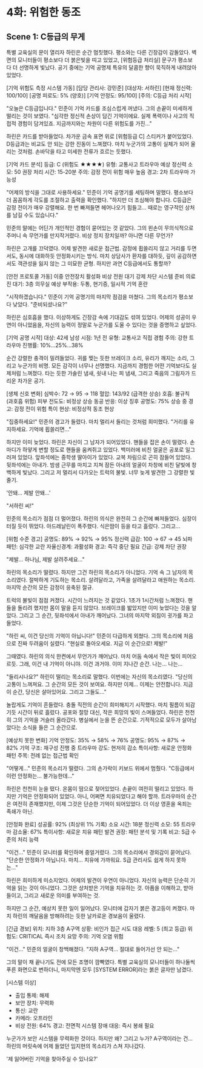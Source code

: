 # 4화: 위험한 동조

## Scene 1: C등급의 무게

특별 교육실의 문이 열리자 하린은 순간 멈칫했다. 평소와는 다른 긴장감이 감돌았다. 벽면의 모니터들이 평소보다 더 붉은빛을 띠고 있었고, [위험등급 처리실] 문구가 평소보다 더 선명하게 빛났다. 공기 중에는 기억 공명제 특유의 달콤한 향이 묵직하게 내려앉아 있었다.

[기억 위험도 측정 시스템 가동]
[담당 관리사: 강민준]
[대상자: 서하린]
[현재 정신력: 100/100]
[공명 피로도: 5% (양호)]
[기억 안정도: 95/100]
[주의: C등급 처리 시작]

"오늘은 C등급입니다." 민준이 기억 카드를 조심스럽게 꺼냈다. 그의 손끝이 미세하게 떨리는 것이 보였다. "심각한 정신적 손상이 담긴 기억이에요. 실제 폭력이나 사고의 직접적 경험이 담겨있죠. 지금까지와는 차원이 다른 위험도를 가진..."

하린은 카드를 받아들었다. 차가운 금속 표면 위로 [위험등급 C] 스티커가 붙어있었다. D등급과는 비교도 안 되는 강한 진동이 느껴졌다. 마치 누군가의 고통이 실체가 되어 울리는 것처럼. 손바닥을 타고 미세한 전류가 흐르는 듯했다.

[기억 카드 분석]
등급: C (위험도 ★★★★)
유형: 교통사고 트라우마
예상 정신력 소모: 50
권장 처리 시간: 15-20분
주의: 감정 전이 위험 매우 높음
경고: 2차 트라우마 가능성

"어제의 방식을 그대로 사용하세요." 민준이 기억 공명기를 세팅하며 말했다. 평소보다 더 꼼꼼하게 각도를 조절하고 출력을 확인했다. "하지만 더 조심해야 합니다. C등급은 감정 전이가 매우 강렬해요. 한 번 빠져들면 헤어나오기 힘들고... 때로는 영구적인 상처를 남길 수도 있습니다."

민준의 말에는 어딘가 개인적인 경험이 묻어있는 것 같았다. 그의 왼손이 무의식적으로 주머니 속 무언가를 만지작거렸다. 비상 정지 장치일까? 아니면 다른 무언가?

하린은 고개를 끄덕였다. 어제 발견한 새로운 접근법. 감정에 휩쓸리지 않고 거리를 두면서도, 동시에 대화하듯 안정화시키는 방식. 마치 상담사가 환자를 대하듯, 깊이 공감하면서도 객관성을 잃지 않는 그 미묘한 균형. 하지만 과연 C등급에서도 통할까?

[안전 프로토콜 가동]
이중 안전장치 활성화
비상 전원 대기
강제 차단 시스템 준비
의료진 대기: 3층 의무실
예상 부작용: 두통, 현기증, 일시적 기억 혼란

"시작하겠습니다." 민준이 기억 공명기의 마지막 점검을 마쳤다. 그의 목소리가 평소보다 낮았다. "준비되셨나요?"

하린은 심호흡을 했다. 이상하게도 긴장감 속에 기대감도 섞여 있었다. 어제의 성공이 우연이 아니었음을, 자신의 능력이 정말로 누군가를 도울 수 있다는 것을 증명하고 싶었다.

[기억 공명 시작]
대상: 42세 남성
시점: 1년 전
유형: 교통사고 직접 경험
주의: 강한 트라우마
진행률: 10%...25%...38%

순간 강렬한 충격이 밀려들었다. 귀를 찢는 듯한 브레이크 소리, 유리가 깨지는 소리, 그리고 누군가의 비명. 모든 감각이 너무나 선명했다. 지금까지 경험한 어떤 기억보다도 실제처럼 느껴졌다. 타는 듯한 가솔린 냄새, 쇳내 나는 피 냄새, 그리고 죽음의 그림자가 드리운 차가운 공기.

[생체 신호 변화]
심박수: 72 → 95 → 118
혈압: 143/92 (급격한 상승)
호흡: 불규칙 (과호흡 위험)
피부 전도도: 비정상 상승
동공 반응: 이상 징후
공명도: 75% 상승 중
경고: 감정 전이 위험
특이 현상: 비정상적 동조 현상

"집중하세요!" 민준의 경고가 들렸다. 마치 멀리서 들리는 것처럼 희미했다. "거리를 유지하세요. 기억에 휩쓸리면..."

하지만 이미 늦었다. 하린은 자신이 그 남자가 되어있었다. 핸들을 잡은 손이 떨렸다. 손마디가 하얗게 변할 정도로 핸들을 움켜쥐고 있었다. 백미러에 비친 얼굴은 공포로 일그러져 있었다. 앞좌석에는 중학생 딸아이가 있었다. 교복 차림으로 곤히 잠들어 있었다. 뒷좌석에는 아내가. 밤샘 근무를 마치고 지쳐 잠든 아내의 얼굴이 차창에 비친 달빛에 창백하게 빛났다. 그리고 저 멀리서 다가오는 트럭의 불빛. 너무 늦게 발견한 그 강렬한 빛줄기.

'안돼... 제발 안돼...'

"서하린 씨!"

민준의 목소리가 점점 더 멀어졌다. 하린의 의식은 완전히 그 순간에 빠져들었다. 심장이 터질 듯이 뛰었다. 아드레날린이 폭주했다. 식은땀이 등을 타고 흘렀다. 그리고...

[위험 수준 경고]
공명도: 89% → 92% → 95%
정신력 급감: 100 → 67 → 45
뇌파 패턴: 심각한 교란
자율신경계: 과활성화
경고: 즉각 중단 필요
긴급: 강제 차단 권장

"제발... 하나님, 제발 살려주세요..."

하린의 목소리가 떨렸다. 하지만 그건 하린의 목소리가 아니었다. 기억 속 그 남자의 목소리였다. 절박하게 기도하는 목소리. 살려달라고, 가족을 살려달라고 애원하는 목소리. 마지막 순간의 모든 감정이 응축된 절규.

트럭의 불빛이 점점 커졌다. 시간이 느려지는 것 같았다. 1초가 1시간처럼 느껴졌다. 핸들을 돌리려 했지만 몸이 말을 듣지 않았다. 브레이크를 밟았지만 이미 늦었다는 것을 알았다. 그리고 그 순간, 뒷좌석에서 아내가 깨어났다. 그녀의 마지막 외침이 귓가를 파고들었다.

"하린 씨, 이건 당신의 기억이 아닙니다!" 민준이 다급하게 외쳤다. 그의 목소리에 처음으로 진짜 두려움이 실렸다. "현실로 돌아오세요. 지금 이 순간으로! 제발!"

그때였다. 하린의 의식 한켠에서 무언가가 깨어났다. 마치 어둠 속에서 작은 빛이 피어오르듯. 그래, 이건 내 기억이 아니야. 이건 과거야. 이미 지나간 순간. 나는... 나는...

"들리시나요?" 하린이 떨리는 목소리로 말했다. 이번에는 자신의 목소리였다. "당신의 고통이 느껴져요. 그 순간의 모든 것이 보여요. 하지만 이제... 이제는 안전합니다. 지금 이 순간, 당신은 살아있어요. 그리고 그들도..."

놀랍게도 기억이 흔들렸다. 충돌 직전의 순간이 희미해지기 시작했다. 마치 필름이 되감기듯 시간이 뒤로 흘렀다. 공포와 절망 대신, 작은 희망의 빛이 스며들었다. 하린은 천천히 그의 기억을 거슬러 올라갔다. 병실에서 눈을 뜬 순간으로. 기적적으로 모두가 살아남았다는 소식을 들은 그 순간으로.

[예상치 못한 변화]
기억 안정도: 35% → 58% → 76%
공명도: 95% → 87% → 82%
기억 구조: 재구성 진행 중
트라우마 강도: 현저히 감소
특이사항: 새로운 안정화 패턴
주목: 전례 없는 접근법 확인

"어떻게..." 민준의 목소리가 떨렸다. 그의 손가락이 키보드 위에서 멈췄다. "C등급에서 이런 안정화는... 불가능한데..."

하린은 천천히 눈을 떴다. 온몸이 땀으로 젖어있었다. 손끝이 여전히 떨리고 있었다. 하지만 기억은 안정화되어 있었다. 아니, 어쩌면 치유되었다고 해야 할까. 트라우마의 순간은 여전히 존재했지만, 이제 그것은 단순한 기억이 되어있었다. 더 이상 영혼을 옥죄는 족쇄가 아닌.

[안정화 완료]
성공률: 92% (최상위 1% 기록)
소요 시간: 18분
정신력 소모: 55
트라우마 감소율: 67%
특이사항: 새로운 치유 패턴 발견
권장: 패턴 분석 및 기록
비고: S급 수준의 처리 능력

"이건..." 민준이 모니터를 확인하며 중얼거렸다. 그의 목소리에서 경외감이 묻어났다. "단순한 안정화가 아닙니다. 마치... 치유에 가까워요. S급 관리사도 쉽게 하지 못하는..."

하린은 희미하게 미소지었다. 어제의 발견이 우연이 아니었다. 자신의 능력은 단순히 기억을 읽는 것이 아니었다. 그것은 상처받은 기억을 치유하는 것. 아픔을 이해하고, 받아들이고, 그리고 새로운 의미를 부여하는 것.

하지만 그 순간, 예상치 못한 일이 일어났다. 모니터에 갑자기 붉은 경고등이 켜졌다. 마치 하린의 깨달음을 방해하려는 듯한 날카로운 경보음이 울렸다.

[긴급 경보]
위치: 지하 3층 A구역
상황: 비인가 접근 시도
대응 레벨: 5 (최고 등급)
위험도: CRITICAL
즉시 조치 요망
주의: 기억 오염 위험

"이건..." 민준의 얼굴이 창백해졌다. "지하 A구역... 절대로 들어가선 안 되는..."

그의 말이 채 끝나기도 전에 모든 조명이 깜빡였다. 특별 교육실의 모니터들이 하나둘씩 푸른 화면으로 변하더니, 마지막엔 모두 [SYSTEM ERROR]라는 붉은 글자만 남겼다.

[시스템 이상]
- 출입 통제: 해제
- 보안 장치: 무력화
- 통신: 교란
- 카메라: 오프라인
- 비상 전원: 64%
경고: 전면적 시스템 장애
대응: 즉시 봉쇄 필요

누군가가 보안 시스템을 무력화한 것이다. 하지만 왜? 그리고 누가? A구역이라는 건... 하린의 머릿속에 어제 들었던 임지현의 목소리가 스쳐 지나갔다.

'제 잃어버린 기억을 찾아주실 수 있나요?'
